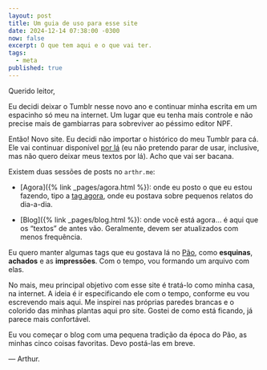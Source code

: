 ```yaml
---
layout: post
title: Um guia de uso para esse site
date: 2024-12-14 07:38:00 -0300
now: false
excerpt: O que tem aqui e o que vai ter.
tags:
  - meta
published: true
---
```

Querido leitor,

Eu decidi deixar o Tumblr nesse novo ano e continuar minha escrita em um espacinho só meu na internet. Um lugar que eu tenha mais controle e não precise mais de gambiarras para sobreviver ao péssimo editor NPF.

Então! Novo site. Eu decidi não importar o histórico do meu Tumblr para cá. Ele vai continuar disponível [por lá](https://arthrfrts.tumblr.com) (eu não pretendo parar de usar, inclusive, mas não quero deixar meus textos por lá). Acho que vai ser bacana.

Existem duas sessões de posts no `arthr.me`:

*   \[Agora\]({% link \_pages/agora.html %}): onde eu posto o que eu estou fazendo, tipo a [tag agora](https://arthrfrts.tumblr.com/tagged/agora), onde eu postava sobre pequenos relatos do dia-a-dia.
    
*   \[Blog\]({% link \_pages/blog.html %}): onde você está agora… é aqui que os “textos” de antes vão. Geralmente, devem ser atualizados com menos frequência.
    

Eu quero manter algumas tags que eu gostava lá no [Pão](https://paomortadela.com.br), como **esquinas**, **achados** e as **impressões**. Com o tempo, vou formando um arquivo com elas.

No mais, meu principal objetivo com esse site é tratá-lo como minha casa, na internet. A ideia é ir especificando ele com o tempo, conforme eu vou escrevendo mais aqui. Me inspirei nas próprias paredes brancas e o colorido das minhas plantas aqui pro site. Gostei de como está ficando, já parece mais confortável.

Eu vou começar o blog com uma pequena tradição da época do Pão, as minhas cinco coisas favoritas. Devo postá-las em breve.

— Arthur.